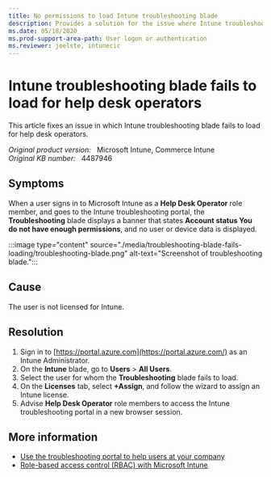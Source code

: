 ```yaml
---
title: No permissions to load Intune troubleshooting blade
description: Provides a solution for the issue where Intune troubleshooting blade fails to load for help desk operators.
ms.date: 05/18/2020
ms.prod-support-area-path: User logon or authentication
ms.reviewer: joelste, intunecic
---
```

# Intune troubleshooting blade fails to load for help desk operators

This article fixes an issue in which Intune troubleshooting blade fails to load for help desk operators.

_Original product version:_ &nbsp; Microsoft Intune, Commerce Intune  
_Original KB number:_ &nbsp; 4487946

## Symptoms

When a user signs in to Microsoft Intune as a **Help Desk Operator** role member, and goes to the Intune troubleshooting portal, the **Troubleshooting** blade displays a banner that states **Account status You do not have enough permissions**, and no user or device data is displayed.

:::image type="content" source="./media/troubleshooting-blade-fails-loading/troubleshooting-blade.png" alt-text="Screenshot of troubleshooting blade.":::

## Cause

The user is not licensed for Intune.

## Resolution

1. Sign in to [https://portal.azure.com](https://portal.azure.com/) as an Intune Administrator.
2. On the **Intune** blade, go to **Users** > **All Users**.
3. Select the user for whom the **Troubleshooting** blade fails to load.
4. On the **Licenses** tab, select **+Assign**, and follow the wizard to assign an Intune license.
5. Advise **Help Desk Operator** role members to access the Intune troubleshooting portal in a new browser session.

## More information

- [Use the troubleshooting portal to help users at your company](/mem/intune/fundamentals/help-desk-operators)
- [Role-based access control (RBAC) with Microsoft Intune](/mem/intune/fundamentals/role-based-access-control)
